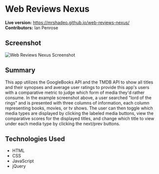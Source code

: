 # Web Reviews Nexus
**Live version:** https://mrshadeo.github.io/web-reviews-nexus/  
**Contributors:** Ian Penrose

## Screenshot
![Web Reviews Nexus Screenshot](https://user-images.githubusercontent.com/49303690/73993408-535a8600-490f-11ea-87bf-3d958ea94718.png)

## Summary
This app utilizes the GoogleBooks API and the TMDB API to show all titles and their synopses and average user ratings to provide
this app's users with a comparative metric to judge which form of media they'd rather consume. In the example screenshot above,
a user searched "lord of the rings" and is presented with three columns of information, each column representing books, movies, 
or tv shows. The user can then toggle which media types are displayed by clicking the labeled media buttons, view the comparative
scores for the displayed titles, and change which title to view under each media type by clicking the next/prev buttons.

## Technologies Used
* HTML
* CSS
* JavaScript
* jQuery
